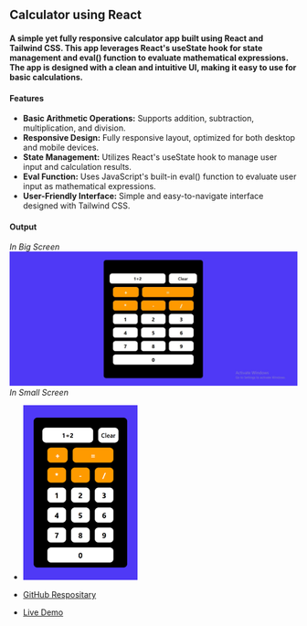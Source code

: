 ## Calculator using React
#### A simple yet fully responsive calculator app built using React and Tailwind CSS. This app leverages React's useState hook for state management and eval() function to evaluate mathematical expressions. The app is designed with a clean and intuitive UI, making it easy to use for basic calculations.
#### Features
- **Basic Arithmetic Operations:** Supports addition, subtraction, multiplication, and division.
- **Responsive Design:** Fully responsive layout, optimized for both desktop and mobile devices.
- **State Management:** Utilizes React's useState hook to manage user input and calculation results.
- **Eval Function:** Uses JavaScript's built-in eval() function to evaluate user input as mathematical expressions.
- **User-Friendly Interface:** Simple and easy-to-navigate interface designed with Tailwind CSS.

#### Output
*In Big Screen*
![calculator](./calculator-ss1.jpg)
*In Small Screen*
   - <img src="./calculator-ss1.png" width=200px>

   - [GitHub Respositary](https://github.com/Ambadi7/react-calculator.git)

   - [Live Demo](https://a-react-calculator.netlify.app/)